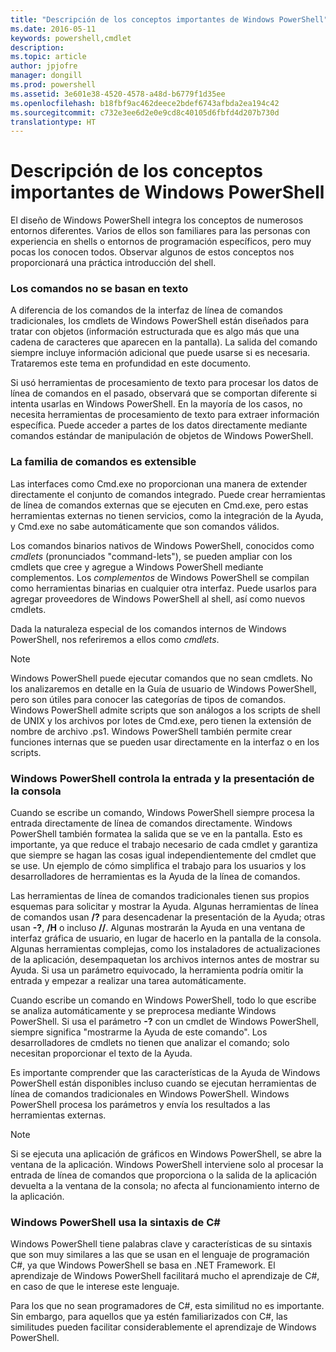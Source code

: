 ```yaml
---
title: "Descripción de los conceptos importantes de Windows PowerShell"
ms.date: 2016-05-11
keywords: powershell,cmdlet
description: 
ms.topic: article
author: jpjofre
manager: dongill
ms.prod: powershell
ms.assetid: 3e601e38-4520-4578-a48d-b6779f1d35ee
ms.openlocfilehash: b18fbf9ac462deece2bdef6743afbda2ea194c42
ms.sourcegitcommit: c732e3ee6d2e0e9cd8c40105d6fbfd4d207b730d
translationtype: HT
---
```

# <a name="understanding-important-windows-powershell-concepts"></a>Descripción de los conceptos importantes de Windows PowerShell
El diseño de Windows PowerShell integra los conceptos de numerosos entornos diferentes. Varios de ellos son familiares para las personas con experiencia en shells o entornos de programación específicos, pero muy pocas los conocen todos. Observar algunos de estos conceptos nos proporcionará una práctica introducción del shell.

### <a name="commands-are-not-text-based"></a>Los comandos no se basan en texto
A diferencia de los comandos de la interfaz de línea de comandos tradicionales, los cmdlets de Windows PowerShell están diseñados para tratar con objetos (información estructurada que es algo más que una cadena de caracteres que aparecen en la pantalla). La salida del comando siempre incluye información adicional que puede usarse si es necesaria. Trataremos este tema en profundidad en este documento.

Si usó herramientas de procesamiento de texto para procesar los datos de línea de comandos en el pasado, observará que se comportan diferente si intenta usarlas en Windows PowerShell. En la mayoría de los casos, no necesita herramientas de procesamiento de texto para extraer información específica. Puede acceder a partes de los datos directamente mediante comandos estándar de manipulación de objetos de Windows PowerShell.

### <a name="the-command-family-is-extensible"></a>La familia de comandos es extensible
Las interfaces como Cmd.exe no proporcionan una manera de extender directamente el conjunto de comandos integrado. Puede crear herramientas de línea de comandos externas que se ejecuten en Cmd.exe, pero estas herramientas externas no tienen servicios, como la integración de la Ayuda, y Cmd.exe no sabe automáticamente que son comandos válidos.

Los comandos binarios nativos de Windows PowerShell, conocidos como *cmdlets* (pronunciados "command-lets"), se pueden ampliar con los cmdlets que cree y agregue a Windows PowerShell mediante complementos. Los *complementos* de Windows PowerShell se compilan como herramientas binarias en cualquier otra interfaz. Puede usarlos para agregar proveedores de Windows PowerShell al shell, así como nuevos cmdlets.

Dada la naturaleza especial de los comandos internos de Windows PowerShell, nos referiremos a ellos como *cmdlets*.

> [!NOTE]
> Windows PowerShell puede ejecutar comandos que no sean cmdlets. No los analizaremos en detalle en la Guía de usuario de Windows PowerShell, pero son útiles para conocer las categorías de tipos de comandos. Windows PowerShell admite scripts que son análogos a los scripts de shell de UNIX y los archivos por lotes de Cmd.exe, pero tienen la extensión de nombre de archivo .ps1. Windows PowerShell también permite crear funciones internas que se pueden usar directamente en la interfaz o en los scripts.

### <a name="windows-powershell-handles-console-input-and-display"></a>Windows PowerShell controla la entrada y la presentación de la consola
Cuando se escribe un comando, Windows PowerShell siempre procesa la entrada directamente de línea de comandos directamente. Windows PowerShell también formatea la salida que se ve en la pantalla. Esto es importante, ya que reduce el trabajo necesario de cada cmdlet y garantiza que siempre se hagan las cosas igual independientemente del cmdlet que se use. Un ejemplo de cómo simplifica el trabajo para los usuarios y los desarrolladores de herramientas es la Ayuda de la línea de comandos.

Las herramientas de línea de comandos tradicionales tienen sus propios esquemas para solicitar y mostrar la Ayuda. Algunas herramientas de línea de comandos usan **/?** para desencadenar la presentación de la Ayuda; otras usan **-?**, **/H** o incluso **//**. Algunas mostrarán la Ayuda en una ventana de interfaz gráfica de usuario, en lugar de hacerlo en la pantalla de la consola. Algunas herramientas complejas, como los instaladores de actualizaciones de la aplicación, desempaquetan los archivos internos antes de mostrar su Ayuda. Si usa un parámetro equivocado, la herramienta podría omitir la entrada y empezar a realizar una tarea automáticamente.

Cuando escribe un comando en Windows PowerShell, todo lo que escribe se analiza automáticamente y se preprocesa mediante Windows PowerShell. Si usa el parámetro **-?** con un cmdlet de Windows PowerShell, siempre significa "mostrarme la Ayuda de este comando". Los desarrolladores de cmdlets no tienen que analizar el comando; solo necesitan proporcionar el texto de la Ayuda.

Es importante comprender que las características de la Ayuda de Windows PowerShell están disponibles incluso cuando se ejecutan herramientas de línea de comandos tradicionales en Windows PowerShell. Windows PowerShell procesa los parámetros y envía los resultados a las herramientas externas.

> [!NOTE]
> Si se ejecuta una aplicación de gráficos en Windows PowerShell, se abre la ventana de la aplicación. Windows PowerShell interviene solo al procesar la entrada de línea de comandos que proporciona o la salida de la aplicación devuelta a la ventana de la consola; no afecta al funcionamiento interno de la aplicación.

### <a name="windows-powershell-uses-some-c-syntax"></a>Windows PowerShell usa la sintaxis de C#
Windows PowerShell tiene palabras clave y características de su sintaxis que son muy similares a las que se usan en el lenguaje de programación C#, ya que Windows PowerShell se basa en .NET Framework. El aprendizaje de Windows PowerShell facilitará mucho el aprendizaje de C#, en caso de que le interese este lenguaje.

Para los que no sean programadores de C#, esta similitud no es importante. Sin embargo, para aquellos que ya estén familiarizados con C#, las similitudes pueden facilitar considerablemente el aprendizaje de Windows PowerShell.

